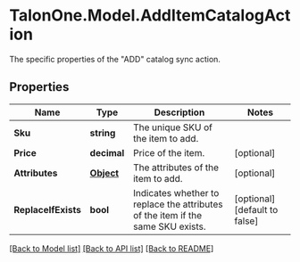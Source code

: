 # TalonOne.Model.AddItemCatalogAction
The specific properties of the \"ADD\" catalog sync action.
## Properties

Name | Type | Description | Notes
------------ | ------------- | ------------- | -------------
**Sku** | **string** | The unique SKU of the item to add. | 
**Price** | **decimal** | Price of the item. | [optional] 
**Attributes** | [**Object**](.md) | The attributes of the item to add. | [optional] 
**ReplaceIfExists** | **bool** | Indicates whether to replace the attributes of the item if the same SKU exists. | [optional] [default to false]

[[Back to Model list]](../README.md#documentation-for-models) [[Back to API list]](../README.md#documentation-for-api-endpoints) [[Back to README]](../README.md)


